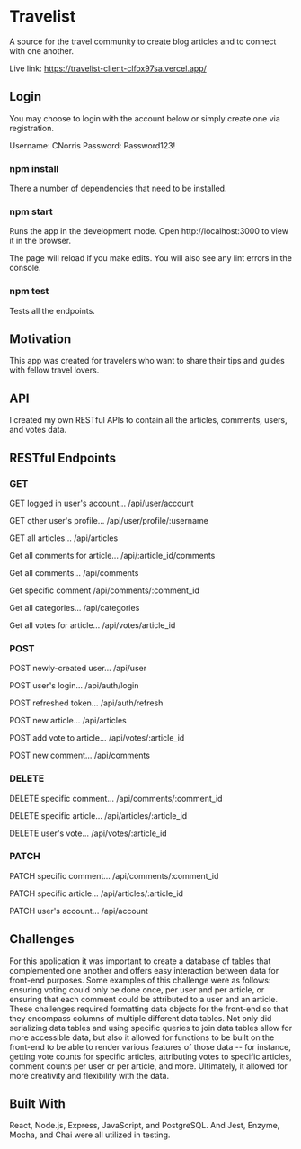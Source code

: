 # Travelist

A source for the travel community to create blog articles and to connect with one another.

Live link: https://travelist-client-clfox97sa.vercel.app/

## Login

You may choose to login with the account below or simply create one via registration.

Username: CNorris
Password: Password123!

### npm install

There a number of dependencies that need to be installed.

### npm start

Runs the app in the development mode.
Open http://localhost:3000 to view it in the browser.

The page will reload if you make edits.
You will also see any lint errors in the console.

### npm test

Tests all the endpoints.

## Motivation

This app was created for travelers who want to share their tips and guides with fellow travel lovers.

## API

I created my own RESTful APIs to contain all the articles, comments, users, and votes data.

## RESTful Endpoints

### GET

GET logged in user's account... /api/user/account

GET other user's profile... /api/user/profile/:username

GET all articles... /api/articles

Get all comments for article... /api/:article_id/comments

Get all comments... /api/comments

Get specific comment /api/comments/:comment_id

Get all categories... /api/categories

Get all votes for article... /api/votes/article_id

### POST

POST newly-created user... /api/user

POST user's login... /api/auth/login

POST refreshed token... /api/auth/refresh

POST new article... /api/articles

POST add vote to article... /api/votes/:article_id

POST new comment... /api/comments

### DELETE

DELETE specific comment... /api/comments/:comment_id

DELETE specific article... /api/articles/:article_id

DELETE user's vote... /api/votes/:article_id

### PATCH

PATCH specific comment... /api/comments/:comment_id

PATCH specific article... /api/articles/:article_id

PATCH user's account... /api/account

## Challenges

For this application it was important to create a database of tables that complemented one another and offers easy interaction between data for front-end purposes. Some examples of this challenge were as follows: ensuring voting could only be done once, per user and per article, or ensuring that each comment could be attributed to a user and an article. These challenges required formatting data objects for the front-end so that they encompass columns of multiple different data tables. Not only did serializing data tables and using specific queries to join data tables allow for more accessible data, but also it allowed for functions to be built on the front-end to be able to render various features of those data -- for instance, getting vote counts for specific articles, attributing votes to specific articles, comment counts per user or per article, and more. Ultimately, it allowed for more creativity and flexibility with the data.

## Built With

React, Node.js, Express, JavaScript, and PostgreSQL. And Jest, Enzyme, Mocha, and Chai were all utilized in testing.

